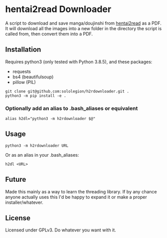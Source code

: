 # hentai2read Downloader
A script to download and save manga/doujinshi from [hentai2read](https://hentai2read.com/)
as a PDF. It will download all the images into a new folder in the directory the
script is called from, then convert them into a PDF.

## Installation
Requires python3 (only tested with Python 3.8.5), and these packages:
- requests
- bs4 (beautifulsoup)
- pillow (PIL)

```shell
git clone git@github.com:sololegion/h2rdownloader.git .
python3 -m pip install -e .
```

### Optionally add an alias to .bash_aliases or equivalent
```shell
alias h2dl="python3 -m h2rdownloader $@"
```

## Usage
```shell
python3 -m h2rdownloader URL
```

Or as an alias in your .bash_aliases:
```shell
h2dl <URL>
```

## Future
Made this mainly as a way to learn the threading library. If by any chance
anyone actually uses this I'd be happy to expand it or make a proper
installer/whatever.

## License
Licensed under GPLv3. Do whatever you want with it.
